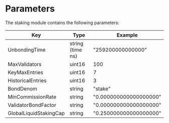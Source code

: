 <!--
order: 8
-->

# Parameters

The staking module contains the following parameters:

| Key                    | Type             | Example                |
|------------------------|------------------|------------------------|
| UnbondingTime          | string (time ns) | "259200000000000"      |
| MaxValidators          | uint16           | 100                    |
| KeyMaxEntries          | uint16           | 7                      |
| HistoricalEntries      | uint16           | 3                      |
| BondDenom              | string           | "stake"                |
| MinCommissionRate      | string           | "0.000000000000000000" |
| ValidatorBondFactor    | string           | "0.000000000000000000" |
| GlobalLiquidStakingCap | string           | "0.250000000000000000" |
